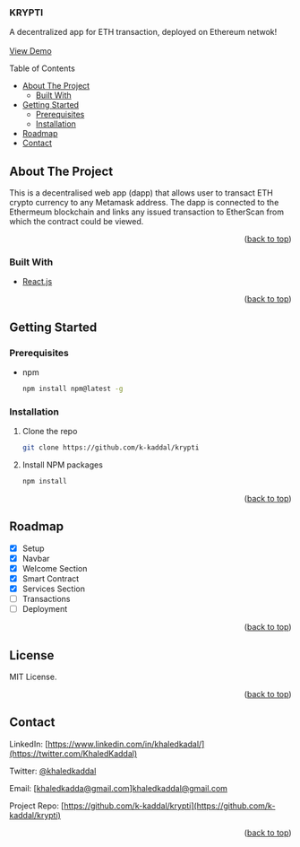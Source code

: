 <!-- PROJECT LOGO -->
<div align="left">
  <h3 align="left">KRYPTI</h3>

  <p align="left">
    A decentralized app for ETH transaction, deployed on Ethereum netwok!
    <br />
    <br />
    <a href="https://github.com/othneildrew/Best-README-Template">View Demo</a>
  </p>
</div>

<!-- TABLE OF CONTENTS -->
  <summary>Table of Contents</summary>
  <ul>
    <li>
      <a href="#about-the-project">About The Project</a>
      <ul>
        <li><a href="#built-with">Built With</a></li>
      </ul>
    </li>
    <li>
      <a href="#getting-started">Getting Started</a>
      <ul>
        <li><a href="#prerequisites">Prerequisites</a></li>
        <li><a href="#installation">Installation</a></li>
      </ul>
    </li>
    <!-- <li><a href="#usage">Usage</a></li> -->
    <li><a href="#roadmap">Roadmap</a></li>
    <li><a href="#contact">Contact</a></li>
    <!-- <li><a href="#contributing">Contributing</a></li> -->
    <!-- <li><a href="#license">License</a></li> -->
    <!-- <li><a href="#acknowledgments">Acknowledgments</a></li> -->
  </ul>

<!-- ABOUT THE PROJECT -->

## About The Project

<!-- [![Product Name Scregen Shot][product-screenshot]](https://example.com) -->

This is a decentralised web app (dapp) that allows user to transact ETH crypto currency to any Metamask address.
The dapp is connected to the Ethermeum blockchain and links any issued transaction to EtherScan from which the contract could be viewed.

<p align="right">(<a href="#top">back to top</a>)</p>

### Built With

<!-- * [Next.js](https://nextjs.org/) -->

- [React.js](https://reactjs.org/)

<p align="right">(<a href="#top">back to top</a>)</p>

<!-- GETTING STARTED -->

## Getting Started

### Prerequisites

- npm
  ```sh
  npm install npm@latest -g
  ```

### Installation

1. Clone the repo
   ```sh
   git clone https://github.com/k-kaddal/krypti
   ```
2. Install NPM packages
   ```sh
   npm install
   ```

<p align="right">(<a href="#top">back to top</a>)</p>

<!-- USAGE EXAMPLES

## Usage

Use this space to show useful examples of how a project can be used. Additional screenshots, code examples and demos work well in this space. You may also link to more resources.

_For more examples, please refer to the [Documentation](https://example.com)_

<p align="right">(<a href="#top">back to top</a>)</p> -->

<!-- ROADMAP -->

## Roadmap

- [x] Setup
- [x] Navbar
- [x] Welcome Section
- [x] Smart Contract
- [x] Services Section
- [ ] Transactions
- [ ] Deployment

<p align="right">(<a href="#top">back to top</a>)</p>

<!-- LICENSE -->

## License

MIT License.

<p align="right">(<a href="#top">back to top</a>)</p>

<!-- CONTACT -->

## Contact

LinkedIn: [https://www.linkedin.com/in/khaledkadal/](https://twitter.com/KhaledKaddal)

Twitter: [@khaledkaddal](https://twitter.com/KhaledKaddal)

Email: [khaledkadda@gmail.com]khaledkaddal@gmail.com

Project Repo: [https://github.com/k-kaddal/krypti](https://github.com/k-kaddal/krypti)

<p align="right">(<a href="#top">back to top</a>)</p>
